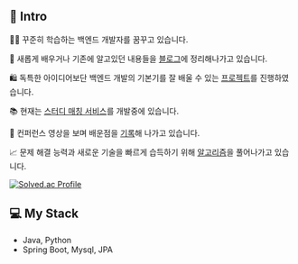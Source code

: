 ## 👋 Intro

🧑🏻‍ 꾸준히 학습하는 백엔드 개발자를 꿈꾸고 있습니다. 

📝 새롭게 배우거나 기존에 알고있던 내용들을 [블로그](https://mirr-coding.tistory.com)에 정리해나가고 있습니다.

🛍️ 독특한 아이디어보단 백엔드 개발의 기본기를 잘 배울 수 있는 [프로젝트](https://lateral-monarch-62d.notion.site/SHOPPY-Backend-8f3417ab1de54a939b6b53ab7e5c59fd)를 진행하였습니다. 

📚 현재는 [스터디 매칭 서비스](https://github.com/Team-studywithme/studyWithMe-BackEnd)를 개발중에 있습니다.

💬 컨퍼런스 영상을 보며 배운점을 [기록](https://mirr-coding.tistory.com/category/Conference)해 나가고 있습니다.

📈 문제 해결 능력과 새로운 기술을 빠르게 습득하기 위해 [알고리즘](https://github.com/chahyoungseok/Algorithm)을 풀어나가고 있습니다.

[![Solved.ac Profile](http://mazassumnida.wtf/api/v2/generate_badge?boj=xodus1623)](https://solved.ac/xodus1623/)

## 💻 My Stack

- Java, Python
- Spring Boot, Mysql, JPA

<!--
**chahyoungseok/chahyoungseok** is a ✨ _special_ ✨ repository because its `README.md` (this file) appears on your GitHub profile.

Here are some ideas to get you started:

- 🔭 I’m currently working on ...
- 🌱 I’m currently learning ...
- 👯 I’m looking to collaborate on ...
- 🤔 I’m looking for help with ...
- 💬 Ask me about ...
- 📫 How to reach me: ...
- 😄 Pronouns: ...
- ⚡ Fun fact: ...
-->


